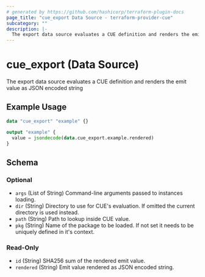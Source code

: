 ```yaml
---
# generated by https://github.com/hashicorp/terraform-plugin-docs
page_title: "cue_export Data Source - terraform-provider-cue"
subcategory: ""
description: |-
  The export data source evaluates a CUE definition and renders the emit value as JSON encoded string
---
```


# cue_export (Data Source)

The export data source evaluates a CUE definition and renders the emit value as JSON encoded string

## Example Usage

```terraform
data "cue_export" "example" {}

output "example" {
  value = jsondecode(data.cue_export.example.rendered)
}
```

<!-- schema generated by tfplugindocs -->
## Schema

### Optional

- `args` (List of String) Command-line arguments passed to instances loading.
- `dir` (String) Directory to use for CUE's evaluation. If omitted the current directory is used instead.
- `path` (String) Path to lookup inside CUE value.
- `pkg` (String) Name of the package to be loaded. If not set it needs to be uniquely defined in it's context.

### Read-Only

- `id` (String) SHA256 sum of the rendered emit value.
- `rendered` (String) Emit value rendered as JSON encoded string.


